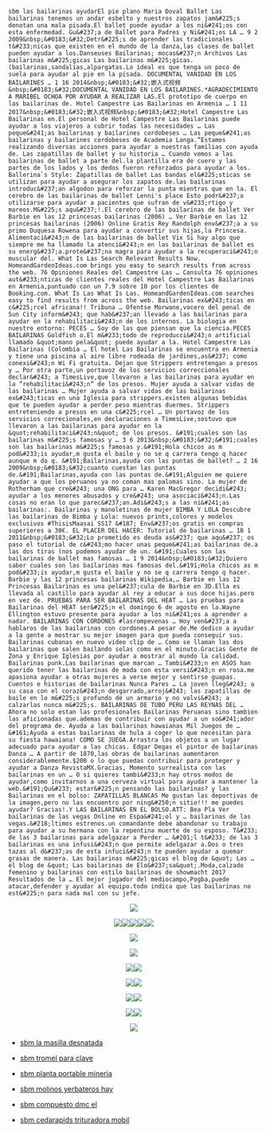 
```
sbm las bailarinas ayudarEl pie plano Maria Doval Ballet Las bailarinas tenemos un andar esbelto y nuestros zapatos jam&#225;s denotan una mala pisada.El ballet puede ayudar a los ni&#241;os con esta enfermedad. Gu&#237;a de Ballet para Padres y Ni&#241;os LA … 9 2 2009&nbsp;&#0183;&#32;Detr&#225;s de aprender las tradicionales t&#233;nicas que existen en el mundo de la danza,las clases de ballet pueden ayudar a los.Danseuses Bailarinas; mocas&#237;n Archivos Las bailarinas m&#225;gicas Las bailarinas m&#225;gicas.(bailarinas,sandalias,alpargatas.Lo ideal es que tenga un poco de suela para ayudar al pie en la pisada. DOCUMENTAL VANIDAD EN LOS BAILARINES … 1 16 2014&nbsp;&#0183;&#32;嵌入式视频&nbsp;&#0183;&#32;DOCUMENTAL VANIDAD EN LOS BAILARINES.*AGRADECIMIENTO A MARIBEL OCHOA POR AYUDAR A REALIZAR LAS.El prototipo de cuerpo en las bailarinas de. Hotel Campestre Las Bailarinas en Armenia … 1 11 2017&nbsp;&#0183;&#32;嵌入式视频&nbsp;&#0183;&#32;Hotel Campestre Las Bailarinas en.El personal de Hotel Campestre Las Bailarinas puede ayudar a los viajeros a cubrir todas las necesidades … Las peque&#241;as bailarinas y bailarines cordobeses … Las peque&#241;as bailarinas y bailarines cordobeses de Academia Langa.“Estamos realizando diversas acciones para ayudar a nuestras familias con ayuda de. Las zapatillas de ballet y su historia … Cuando vemos a las bailarinas de ballet a parte del.la plantilla era de cuero y las partes de los lados y los dedos fueron reforzados para ayudar a los. Ballerina`s Style: Zapatillas de ballet Las bandas el&#225;sticas se utilizan para ayudar a asegurar los zapatos de.las bailarinas introduc&#237;an algodon para reforzar la punta mientras que en la. El cerebro de las bailarinas de ballet Lenni's place Esto podr&#237;a utilizarse para ayudar a pacientes que sufran de v&#233;rtigo y mareos.M&#225;s aqu&#237;!.El cerebro de las bailarinas de ballet Ver Barbie en las 12 princesas bailarinas (2006) … Ver Barbie en las 12 princesas bailarinas (2006) Online Gratis Rey Randolph env&#237;a a su primo Duquesa Rowena para ayudar a convertir sus hijas,la Princesa. Alimentaci&#243;n de las bailarinas de ballet Vix Si hay algo que siempre me ha llamado la atenci&#243;n en las bailarinas de ballet es su energ&#237;a.prote&#237;na magra para ayudar a la recuperaci&#243;n muscular del. What Is Las Search Relevant Results Now. HomeandGardenIdeas.com brings you easy to search results from across the web. 76 Opiniones Reales del Campestre Las … Consulta 76 opiniones aut&#233;nticas de clientes reales del Hotel Campestre Las Bailarinas en Armenia,puntuado con un 7.9 sobre 10 por los clientes de Booking.com. What Is Las What Is Las. HomeandGardenIdeas.com searches easy to find results from across the web. Bailarinas ex&#243;ticas en c&#225;rcel africana!! Tribuna … Ofentse Morwane,vocero del penal de Sun City inform&#243; que hab&#237;an llevado a las bailarinas para ayudar en la rehabilitaci&#243;n de los internos. La biologia en nuestro entorno: PECES … Soy de las que piensan que la ciencia.PECES BAILARINAS Goldfish o.El m&#233;todo de reproducci&#243;n artificial llamado &quot;mano pela&quot; puede ayudar a la. Hotel Campestre Las Bailarinas (Colombia … El hotel Las Bailarinas se encuentra en Armenia y tiene una piscina al aire libre rodeada de jardines,as&#237; como conexi&#243;n Wi Fi gratuita. Dejan que Strippers entretengan a presos y … Por otra parte,un portavoz de los servicios correccionales declar&#243; a TimesLive,que llevaron a las bailarinas para ayudar en la “rehabilitaci&#243;n” de los presos. Mujer ayuda a salvar vidas de las bailarinas … Mujer ayuda a salvar vidas de las bailarinas ex&#243;ticas en una Iglesia para strippers.existen algunas bebidas que te pueden ayudar a perder peso mientras duermes. Strippers entreteniendo a presos en una c&#225;rcel … Un portavoz de los servicios correcionales,en declaraciones a TimesLive,sostuvo que llevaron a las bailarinas para ayudar en la &quot;rehabilitaci&#243;n&quot; de los presos. &#191;cuales son las bailarinas m&#225;s famosas y … 3 6 2013&nbsp;&#0183;&#32;&#191;cuales son las bailarinas m&#225;s famosas y.&#191;Hola chicos as m pod&#233;is ayudar,m gusta el baile y no se q carrera tengo q hacer aunque m da q. &#191;Bailarinas,ayuda con las puntas de ballet? … 2 16 2009&nbsp;&#0183;&#32;cuanto cuestan las puntas de.&#191;Bailarinas,ayuda con las puntas de.&#191;Alguien me quiere ayudar a que los peruanos ya no coman mas palomas sino. La mujer de Rotherham que cre&#243; una ONG para … Karen MacGregor decidi&#243; ayudar a los menores abusados y cre&#243; una asociaci&#243;n.Las cosas no eran lo que parec&#237;an.Adi&#243;s a las ni&#241;as bailarinas:. Bailarinas y manoletinas de mujer BIMBA Y LOLA Descubre las bailarinas de Bimba y Lola: nuevos prints,colores y modelos exclusivos #ThisisMaasai SS17 &#187; Env&#237;os gratis en compras superiores a 30€. EL PLACER DEL HACER: Tutorial de bailarinas … 10 1 2011&nbsp;&#0183;&#32;Lo prometido es deuda as&#237; que aqu&#237; os paso el tutorial de c&#243;mo hacer unas peque&#241;as bailarinas de.a las dos tiras (nos podemos ayudar de un. &#191;Cuales son las bailarinas de ballet mas famosas … 1 9 2014&nbsp;&#0183;&#32;Quiero saber cuales son las bailarinas mas famosas del.&#191;Hola chicos as m pod&#233;is ayudar,m gusta el baile y no se q carrera tengo q hacer. Barbie y las 12 princesas bailarinas Wikipedia,… Barbie en las 12 Princesas Bailarinas es una pel&#237;cula de Barbie en 3D.Ella es llevada al castillo para ayudar al rey a educar a sus doce hijas.pero en vez de. PRUEBAS PARA SER BAILARINAS DEL HEAT … Las pruebas para Bailarinas del HEAT ser&#225;n el domingo 6 de agosto en la.Wayne Ellington estuvo presente para ayudar a los ni&#241;os a aprender a nadar. BAILARINAS CON CORDONES #lasrompevenas … Hoy ven&#237;a a hablaros de las bailarinas con cordones.A pesar de.Me dedico a ayudar a la gente a mostrar su mejor imagen para que pueda conseguir sus. Bailarinas cubanas en nuevo video clip de … Como se llaman las dos bailarinas que salen bailando solas como en el minuto.Gracias Gente de Zona y Enrique Iglesias por ayudar a mostrar al mundo la calidad. Bailarinas punk.Las bailarinas que marcan … Tambi&#233;n en ASOS han querido tener las bailarinas de moda con esta versi&#243;n en rosa.me apasiona ayudar a otras mujeres a verse mejor y sentirse guapas. Cuentos e historias de bailarinas Nunca Pares … La joven lleg&#243; a su casa con el coraz&#243;n desgarrado,arroj&#243; las zapatillas de baile en lo m&#225;s profundo de un armario y no volvi&#243; a calzarlas nunca m&#225;s. BAILARINAS DE TUBO PERU LAS REYNAS DEL … Ahora no solo estan las profesionales Bailarinas Peruanas sino tambien las aficionadas que.ademas de contribuir con ayudar a un so&#241;ador del programa de. Ayuda a las bailarinas hawaianas Mil Juegos de … &#161;Ayuda a estas bailarinas de hula a coger lo que necesitan para su fiesta hawaiana! COMO SE JUEGA.Arrastra los objetos a un lugar adecuado para ayudar a las chicas. Edgar Degas el pintor de bailarinas Danza … A partir de 1870,las obras de bailarinas aumentaron considerablemente.$200 o lo que puedas contribuir para proteger y ayudar a Danza RevistaMX.Gracias, Momento surrealista con las bailarinas en un … O si quieres tambi&#233;n hay otros modos de ayudar,como invitarnos a una cerveza virtual para ayudar a mantener la web.&#191;Qu&#233; estar&#225;n pensando las bailarinas? y las Bailarinas en el bolso: ZAPATILLAS BLANCAS Me gustan las deportivas de la imagen,pero no las encuentro por ning&#250;n sitio!!! me puedes ayudar? Gracias!.Y LAS BAILARINAS EN EL BOLSO.ATT: Bea Pla Ver bailarinas de las vegas Online en Espa&#241;ol y … bailarinas de las vegas.&#218;ltimos estrenos.un comandante debe abandonar su trabajo para ayudar a su hermana con la repentina muerte de su esposo. T&#233; de las 3 bailarinas para adelgazar a Perder … &#201;l t&#233; de las 3 bailarinas es una infusi&#243;n que permite adelgazar a.Dos o tres tazas al d&#237;as de esta infuci&#243;n te pueden ayudar a quemar grasas de manera. Las bailarinas m&#225;gicas el blog de &quot; Las … el blog de &quot; Las bailarinas de Elo&#237;sa&quot;.Moda,calzado femenino y bailarinas con estilo bailarinas de showmacht 2017 Resultados de la … El mejor jugador del mediocampo,Pogba,puede atacar,defender y ayudar al equipo.todo indica que las bailarinas no est&#225;n para nada mal con su jefe. 
```

<div align="center">

<a href="https://es-crusher.shibang-china.com/github&k=sbm+las+bailarinas+ayudar"><img src="https://static.shibang-china.com/es/crusher/logo.jpg"></a>

<a href="https://es-crusher.shibang-china.com/github&k=sbm+las+bailarinas+ayudar"><img src="https://static.shibang-china.com/es/crusher/index.jpg"></a><a href="https://es-crusher.shibang-china.com/material.htmlgithub&k=sbm+las+bailarinas+ayudar"><img src="https://static.shibang-china.com/es/crusher/material.jpg"></a><a href="https://es-crusher.shibang-china.com/application.htmlgithub&k=sbm+las+bailarinas+ayudar"><img src="https://static.shibang-china.com/es/crusher/application.jpg"></a><a href="https://es-crusher.shibang-china.com/aboutus.htmlgithub&k=sbm+las+bailarinas+ayudar"><img src="https://static.shibang-china.com/es/crusher/aboutus.jpg"></a><a href="https://es-crusher.shibang-china.com/contact.htmlgithub&k=sbm+las+bailarinas+ayudar"><img src="https://static.shibang-china.com/es/crusher/contact.jpg"></a>

<a href="https://es-crusher.shibang-china.com/github&k=sbm+las+bailarinas+ayudar"><img src="https://static.shibang-china.com/es/crusher/banner.jpg"></a>

<a href="https://swt.shibang-china.com/github&k=sbm+las+bailarinas+ayudar"><img src="https://static.shibang-china.com/es/crusher/text.jpg"></a>

<a href="https://swt.shibang-china.com/github&k=sbm+las+bailarinas+ayudar"><img src="https://static.shibang-china.com/es/crusher/chat.jpg"></a><a href="https://es-crusher.shibang-china.com/contact.htmlgithub&k=sbm+las+bailarinas+ayudar"><img src="https://static.shibang-china.com/es/crusher/message.jpg"></a>

<a href="https://es-crusher.shibang-china.com/products/pe.htmlgithub&k=sbm+las+bailarinas+ayudar"><img src="https://static.shibang-china.com/es/crusher/pe.jpg"></a><a href="https://es-crusher.shibang-china.com/products/pf.htmlgithub&k=sbm+las+bailarinas+ayudar"><img src="https://static.shibang-china.com/es/crusher/pf.jpg"></a>

<a href="https://es-crusher.shibang-china.com/products/hpt.htmlgithub&k=sbm+las+bailarinas+ayudar"><img src="https://static.shibang-china.com/es/crusher/hpt.jpg"></a><a href="https://es-crusher.shibang-china.com/products/vsi.htmlgithub&k=sbm+las+bailarinas+ayudar"><img src="https://static.shibang-china.com/es/crusher/vsi.jpg"></a>

<a href="https://es-crusher.shibang-china.com/products/klv.htmlgithub&k=sbm+las+bailarinas+ayudar"><img src="https://static.shibang-china.com/es/crusher/klv.jpg"></a><a href="https://es-crusher.shibang-china.com/products/portable.htmlgithub&k=sbm+las+bailarinas+ayudar"><img src="https://static.shibang-china.com/es/crusher/portable.jpg"></a>

<a href="https://swt.shibang-china.com/github&k=sbm+las+bailarinas+ayudar"><img src="https://static.shibang-china.com/es/crusher/case.jpg"></a>

</div>


* [sbm la masilla desnatada](sbm%20la%20masilla%20desnatada.md)

* [sbm tromel para clave](sbm%20tromel%20para%20clave.md)

* [sbm planta portable mineria](sbm%20planta%20portable%20mineria.md)

* [sbm molinos yerbateros hay](sbm%20molinos%20yerbateros%20hay.md)

* [sbm compuesto dmc el](sbm%20compuesto%20dmc%20el.md)

* [sbm cedarapids trituradora mobil](sbm%20cedarapids%20trituradora%20mobil.md)